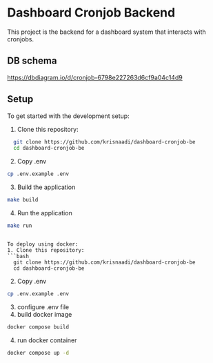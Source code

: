 # Dashboard Cronjob Backend

This project is the backend for a dashboard system that interacts with cronjobs.

## DB schema
https://dbdiagram.io/d/cronjob-6798e227263d6cf9a04c14d9

## Setup

To get started with the development setup:

1. Clone this repository:
```bash
  git clone https://github.com/krisnaadi/dashboard-cronjob-be
  cd dashboard-cronjob-be
```
2. Copy .env
```bash
cp .env.example .env
```
3. Build the application

```bash
make build
```

4. Run the application
```bash
make run
```
```

To deploy using docker:
1. Clone this repository:
```bash
  git clone https://github.com/krisnaadi/dashboard-cronjob-be
  cd dashboard-cronjob-be
```
2. Copy .env
```bash
cp .env.example .env
```
3. configure .env file
4. build docker image
```bash
docker compose build
```
4. run docker container
```bash
docker compose up -d
```